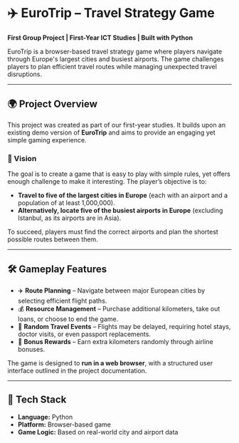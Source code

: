 # ✈️ EuroTrip – Travel Strategy Game  

**First Group Project | First-Year ICT Studies | Built with Python**  

EuroTrip is a browser-based travel strategy game where players navigate through Europe's largest cities and busiest airports. The game challenges players to plan efficient travel routes while managing unexpected travel disruptions.  

---

## 🌍 Project Overview  

This project was created as part of our first-year studies. It builds upon an existing demo version of **EuroTrip** and aims to provide an engaging yet simple gaming experience.  

### 🎯 Vision  

The goal is to create a game that is easy to play with simple rules, yet offers enough challenge to make it interesting. The player’s objective is to:  

- **Travel to five of the largest cities in Europe** (each with an airport and a population of at least 1,000,000).  
- **Alternatively, locate five of the busiest airports in Europe** (excluding Istanbul, as its airports are in Asia).  

To succeed, players must find the correct airports and plan the shortest possible routes between them.  

---

## 🛠️ Gameplay Features  

- ✈️ **Route Planning** – Navigate between major European cities by selecting efficient flight paths.  
- 💰 **Resource Management** – Purchase additional kilometers, take out loans, or choose to end the game.  
- 🛑 **Random Travel Events** – Flights may be delayed, requiring hotel stays, doctor visits, or even passport replacements.  
- 🎁 **Bonus Rewards** – Earn extra kilometers randomly through airline bonuses.  

The game is designed to **run in a web browser**, with a structured user interface outlined in the project documentation.  

---

## 🔧 Tech Stack  

- **Language:** Python  
- **Platform:** Browser-based game  
- **Game Logic:** Based on real-world city and airport data  

